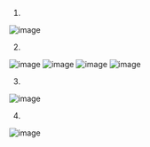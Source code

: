 1.
![image](https://github.com/karan-panda/ACM-Debug-the-Code-2023/assets/108183567/fef9399f-8178-4595-82de-6cdbe844317b)

2.
![image](https://github.com/karan-panda/ACM-Debug-the-Code-2023/assets/108183567/fc7ca67b-d9c9-4db2-91c9-0097f5f5850c)  ![image](https://github.com/karan-panda/ACM-Debug-the-Code-2023/assets/108183567/54658fb9-1e33-4882-90af-54ec36b49ea8) ![image](https://github.com/karan-panda/ACM-Debug-the-Code-2023/assets/108183567/61dc8bf7-176c-4329-a655-02c9000f1599) ![image](https://github.com/karan-panda/ACM-Debug-the-Code-2023/assets/108183567/9a5a2d90-641b-4db2-84f8-bafd6495eb42)

3.
![image](https://github.com/karan-panda/ACM-Debug-the-Code-2023/assets/108183567/e377d639-c4a6-4cfd-8730-035a72568923)

4. 
![image](https://github.com/karan-panda/ACM-Debug-the-Code-2023/assets/108183567/aca0a35b-2a20-4bfe-a11f-495a1681eeda)
